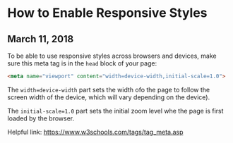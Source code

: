 # How to Enable Responsive Styles
## March 11, 2018

To be able to use responsive styles across browsers and devices, make sure this meta tag is in the `head` block of your page:
```html
<meta name="viewport" content="width=device-width,initial-scale=1.0">
```

The `width=device-width` part sets the width ofo the page to follow the screen width of the device, which will vary depending on the device).

The `initial-scale=1.0` part sets the initial zoom level whe the page is first loaded by the browser.

Helpful link: https://www.w3schools.com/tags/tag_meta.asp
